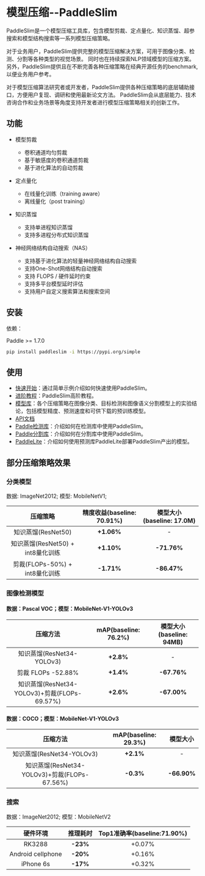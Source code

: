 # 模型压缩--PaddleSlim

PaddleSlim是一个模型压缩工具库，包含模型剪裁、定点量化、知识蒸馏、超参搜索和模型结构搜索等一系列模型压缩策略。

对于业务用户，PaddleSlim提供完整的模型压缩解决方案，可用于图像分类、检测、分割等各种类型的视觉场景。
同时也在持续探索NLP领域模型的压缩方案。另外，PaddleSlim提供且在不断完善各种压缩策略在经典开源任务的benchmark,
以便业务用户参考。

对于模型压缩算法研究者或开发者，PaddleSlim提供各种压缩策略的底层辅助接口，方便用户复现、调研和使用最新论文方法。
PaddleSlim会从底层能力、技术咨询合作和业务场景等角度支持开发者进行模型压缩策略相关的创新工作。

## 功能

- 模型剪裁
  - 卷积通道均匀剪裁
  - 基于敏感度的卷积通道剪裁
  - 基于进化算法的自动剪裁

- 定点量化
  - 在线量化训练（training aware）
  - 离线量化（post training）

- 知识蒸馏
  - 支持单进程知识蒸馏
  - 支持多进程分布式知识蒸馏

- 神经网络结构自动搜索（NAS）
  - 支持基于进化算法的轻量神经网络结构自动搜索
  - 支持One-Shot网络结构自动搜索
  - 支持 FLOPS / 硬件延时约束
  - 支持多平台模型延时评估
  - 支持用户自定义搜索算法和搜索空间

## 安装

依赖：

Paddle >= 1.7.0

```bash
pip install paddleslim -i https://pypi.org/simple
```

## 使用

- [快速开始](https://paddlepaddle.github.io/PaddleSlim/quick_start/index.html)：通过简单示例介绍如何快速使用PaddleSlim。
- [进阶教程](https://paddlepaddle.github.io/PaddleSlim/tutorials/index.html)：PaddleSlim高阶教程。
- [模型库](https://paddlepaddle.github.io/PaddleSlim/model_zoo.html)：各个压缩策略在图像分类、目标检测和图像语义分割模型上的实验结论，包括模型精度、预测速度和可供下载的预训练模型。
- [API文档](https://paddlepaddle.github.io/PaddleSlim/api_cn/index.html)
- [Paddle检测库](https://github.com/PaddlePaddle/PaddleDetection/tree/master/slim)：介绍如何在检测库中使用PaddleSlim。
- [Paddle分割库](https://github.com/PaddlePaddle/PaddleSlim/tree/develop)：介绍如何在分割库中使用PaddleSlim。
- [PaddleLite](https://paddlepaddle.github.io/Paddle-Lite/)：介绍如何使用预测库PaddleLite部署PaddleSlim产出的模型。

## 部分压缩策略效果

### 分类模型

数据: ImageNet2012; 模型: MobileNetV1;

|压缩策略 |精度收益(baseline: 70.91%) |模型大小(baseline: 17.0M)|
|:---:|:---:|:---:|
| 知识蒸馏(ResNet50)| **+1.06%** |-|
| 知识蒸馏(ResNet50) + int8量化训练 |**+1.10%**| **-71.76%**|
| 剪裁(FLOPs-50%) + int8量化训练|**-1.71%**|**-86.47%**|


### 图像检测模型

#### 数据：Pascal VOC；模型：MobileNet-V1-YOLOv3

|        压缩方法           | mAP(baseline: 76.2%)         | 模型大小(baseline: 94MB)      |
| :---------------------:   | :------------: | :------------:|
| 知识蒸馏(ResNet34-YOLOv3) | **+2.8%**      |       -       |
| 剪裁 FLOPs -52.88%        | **+1.4%**      | **-67.76%**   |
|知识蒸馏(ResNet34-YOLOv3)+剪裁(FLOPs-69.57%)| **+2.6%**|**-67.00%**|


#### 数据：COCO；模型：MobileNet-V1-YOLOv3

|        压缩方法           | mAP(baseline: 29.3%) | 模型大小|
| :---------------------:   | :------------: | :------:|
| 知识蒸馏(ResNet34-YOLOv3) |  **+2.1%**     |-|
| 知识蒸馏(ResNet34-YOLOv3)+剪裁(FLOPs-67.56%) | **-0.3%** | **-66.90%**|

### 搜索

数据：ImageNet2012; 模型：MobileNetV2

|硬件环境           | 推理耗时 | Top1准确率(baseline:71.90%) |
|:---------------:|:---------:|:--------------------:|
| RK3288  | **-23%**    | +0.07%    |
| Android cellphone  | **-20%**    | +0.16% |
| iPhone 6s   | **-17%**    | +0.32%  |
